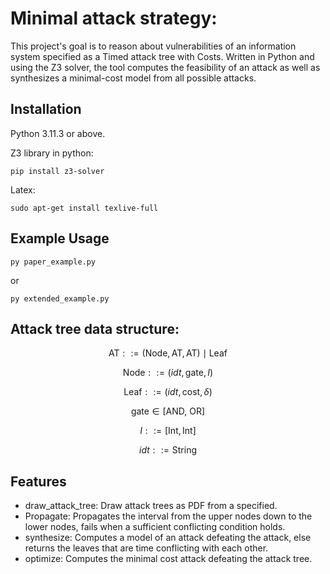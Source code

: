 # Minimal attack strategy:

This project's goal is to reason about vulnerabilities of an information system specified as a Timed attack tree with Costs. 
Written in Python and using the Z3 solver, the tool computes the feasibility of an attack as well as synthesizes a minimal-cost model from all possible attacks.


## Installation
Python 3.11.3 or above.

Z3 library in python:
```
pip install z3-solver
```
Latex:
```
sudo apt-get install texlive-full
```
## Example Usage

```
py paper_example.py
```
 or
```
py extended_example.py
```

## Attack tree data structure:
$$\text{AT} ::=  (\text{Node}, \text{AT}, \text{AT}) \mid \text{Leaf} $$

$$\text{Node} ::=  (idt,\text{gate}, I) $$

$$\text{Leaf} ::=  (idt, \text{cost}, \delta)$$

$$\text{gate} \in  [\text{AND, OR}]$$

$$I ::= [\textsf{Int},\textsf{Int}]$$

$$idt ::= \textsf{String}$$



## Features
- draw_attack_tree: Draw attack trees as PDF from a specified.
- Propagate: Propagates the interval from the upper nodes down to the lower nodes, fails when a sufficient conflicting condition holds.
- synthesize: Computes a model of an attack defeating the attack, else returns the leaves that are time conflicting with each other.
- optimize: Computes the minimal cost attack defeating the attack tree.


